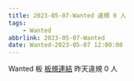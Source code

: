 ```yaml
---
title: 2023-05-07-Wanted 違規 0 人
tags:
    - Wanted
abbrlink: 2023-05-07-Wanted
date: Wanted-2023-05-07 12:00:00
---
```

Wanted 板 [板規連結](https://www.ptt.cc/bbs/Wanted/M.1608829773.A.D3B.html)
昨天違規 0 人
